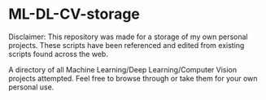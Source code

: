 # ML-DL-CV-storage

Disclaimer: This repository was made for a storage of my own personal projects. These scripts have been referenced and edited from existing scripts found across the web.

A directory of all Machine Learning/Deep Learning/Computer Vision projects attempted. Feel free to browse through or take them for your own personal use.



